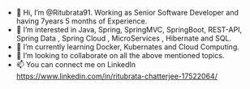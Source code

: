 - 👋 Hi, I’m @Ritubrata91. Working as Senior Software Developer and having 7years 5 months of Experience.
- 👀 I’m interested in Java, Spring, SpringMVC, SpringBoot, REST-API, Spring Data , Spring Cloud , MicroServices , Hibernate and SQL. 
- 🌱 I’m currently learning Docker, Kubernates and Cloud Computing. 
- 💞️ I’m looking to collaborate on all the above mentioned topics.
- 📫 You can connect me on LinkedIn https://www.linkedin.com/in/ritubrata-chatterjee-17522064/

<!---
Ritubrata91/Ritubrata91 is a ✨ special ✨ repository because its `README.md` (this file) appears on your GitHub profile.
You can click the Preview link to take a look at your changes.
--->
